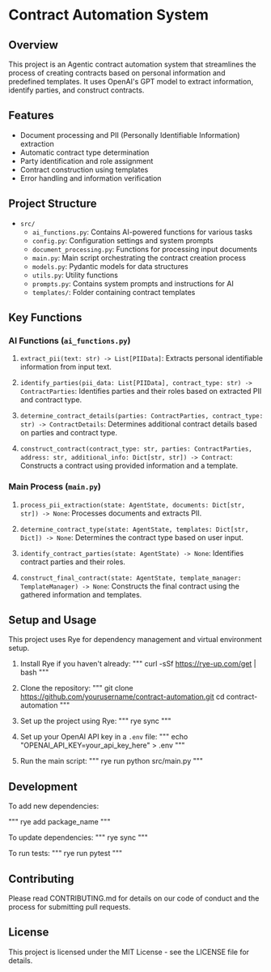 # Contract Automation System

## Overview

This project is an Agentic contract automation system that streamlines the process of creating contracts based on personal information and predefined templates. It uses OpenAI's GPT model to extract information, identify parties, and construct contracts.

## Features

- Document processing and PII (Personally Identifiable Information) extraction
- Automatic contract type determination
- Party identification and role assignment
- Contract construction using templates
- Error handling and information verification

## Project Structure

- `src/`
  - `ai_functions.py`: Contains AI-powered functions for various tasks
  - `config.py`: Configuration settings and system prompts
  - `document_processing.py`: Functions for processing input documents
  - `main.py`: Main script orchestrating the contract creation process
  - `models.py`: Pydantic models for data structures
  - `utils.py`: Utility functions
  - `prompts.py`: Contains system prompts and instructions for AI
  - `templates/`: Folder containing contract templates

## Key Functions

### AI Functions (`ai_functions.py`)

1. `extract_pii(text: str) -> List[PIIData]`:
   Extracts personal identifiable information from input text.

2. `identify_parties(pii_data: List[PIIData], contract_type: str) -> ContractParties`:
   Identifies parties and their roles based on extracted PII and contract type.

3. `determine_contract_details(parties: ContractParties, contract_type: str) -> ContractDetails`:
   Determines additional contract details based on parties and contract type.

4. `construct_contract(contract_type: str, parties: ContractParties, address: str, additional_info: Dict[str, str]) -> Contract`:
   Constructs a contract using provided information and a template.

### Main Process (`main.py`)

1. `process_pii_extraction(state: AgentState, documents: Dict[str, str]) -> None`:
   Processes documents and extracts PII.

2. `determine_contract_type(state: AgentState, templates: Dict[str, Dict]) -> None`:
   Determines the contract type based on user input.

3. `identify_contract_parties(state: AgentState) -> None`:
   Identifies contract parties and their roles.

4. `construct_final_contract(state: AgentState, template_manager: TemplateManager) -> None`:
   Constructs the final contract using the gathered information and templates.

## Setup and Usage

This project uses Rye for dependency management and virtual environment setup.

1. Install Rye if you haven't already:
   """
   curl -sSf https://rye-up.com/get | bash
   """

2. Clone the repository:
   """
   git clone https://github.com/yourusername/contract-automation.git
   cd contract-automation
   """

3. Set up the project using Rye:
   """
   rye sync
   """

4. Set up your OpenAI API key in a `.env` file:
   """
   echo "OPENAI_API_KEY=your_api_key_here" > .env
   """

5. Run the main script:
   """
   rye run python src/main.py
   """

## Development

To add new dependencies:

"""
rye add package_name
"""

To update dependencies:
"""
rye sync
"""

To run tests:
"""
rye run pytest
"""

## Contributing

Please read CONTRIBUTING.md for details on our code of conduct and the process for submitting pull requests.

## License

This project is licensed under the MIT License - see the LICENSE file for details.